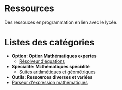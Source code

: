 # Ressources
Des ressouces en programmation en lien avec le lycée.

# Listes des catégories
- **Option: Option Mathématiques expertes**
  - [Résolveur d'équations](/option/equation.py)
- **Spécialité: Mathématiques spécialité**
  - [Suites arithmétiques et géométriques](/specialite/suites.py)
- **Outils: Ressources diverses et variées**
 - [Parseur d'expression mathématiques](/outils/parseur.py)